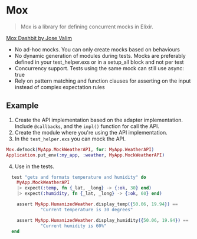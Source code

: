 # Mox

> Mox is a library for defining concurrent mocks in Elixir.

[Mox Dashbit by Jose Valim](https://dashbit.co/blog/mocks-and-explicit-contracts)

- No ad-hoc mocks. You can only create mocks based on behaviours
- No dynamic generation of modules during tests. Mocks are preferably defined in your test_helper.exs or in a setup_all block and not per test
- Concurrency support. Tests using the same mock can still use async: true
- Rely on pattern matching and function clauses for asserting on the input instead of complex expectation rules

## Example

1. Create the API implementation based on the adapter implementation. Include `@callbacks`, and the `impl()` function for call the API.
2. Create the module where you're using the API implementation.
3. In the `test_helper.exs` you can mock the API.

```elixir
Mox.defmock(MyApp.MockWeatherAPI, for: MyApp.WeatherAPI)
Application.put_env(:my_app, :weather, MyApp.MockWeatherAPI)
```

4. Use in the tests.

```elixir
  test "gets and formats temperature and humidity" do
    MyApp.MockWeatherAPI
    |> expect(:temp, fn {_lat, _long} -> {:ok, 30} end)
    |> expect(:humidity, fn {_lat, _long} -> {:ok, 60} end)

    assert MyApp.HumanizedWeather.display_temp({50.06, 19.94}) ==
             "Current temperature is 30 degrees"

    assert MyApp.HumanizedWeather.display_humidity({50.06, 19.94}) ==
             "Current humidity is 60%"
  end
```
